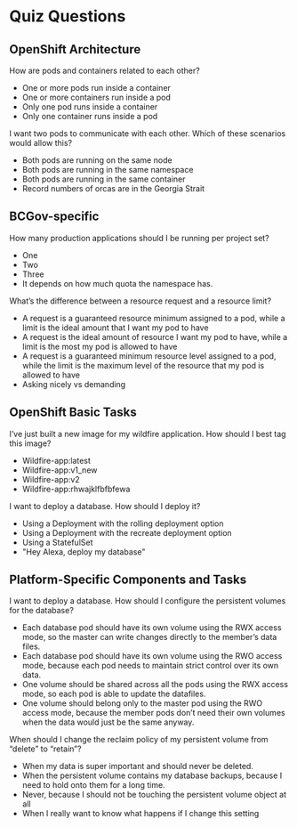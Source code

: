 # Quiz Questions 

## OpenShift Architecture

How are pods and containers related to each other?
-  One or more pods run inside a container
-  One or more containers run inside a pod
-  Only one pod runs inside a container
-  Only one container runs inside a pod

I want two pods to communicate with each other. Which of these scenarios would allow this?
- Both pods are running on the same node
- Both pods are running in the same namespace
- Both pods are running in the same container
- Record numbers of orcas are in the Georgia Strait

## BCGov-specific

How many production applications should I be running per project set?
-  One
-  Two
-  Three
-  It depends on how much quota the namespace has.

What’s the difference between a resource request and a resource limit?
-  A request is a guaranteed resource minimum assigned to a pod, while a limit is the ideal amount that I want my pod to have
-  A request is the ideal amount of resource I want my pod to have, while a limit is the most my pod is allowed to have
-  A request is a guaranteed minimum resource level assigned to a pod, while the limit is the maximum level of the resource that my pod is allowed to have
-  Asking nicely vs demanding

## OpenShift Basic Tasks

I’ve just built a new image for my wildfire application. How should I best tag this image?
-  Wildfire-app:latest
-  Wildfire-app:v1_new
-  Wildfire-app:v2
-  Wildfire-app:rhwajklfbfbfewa

I want to deploy a database. How should I deploy it?
-  Using a Deployment with the rolling deployment option
-  Using a Deployment with the recreate deployment option
-  Using a StatefulSet
-  "Hey Alexa, deploy my database"

## Platform-Specific Components and Tasks

I want to deploy a database. How should I configure the persistent volumes for the database?
-  Each database pod should have its own volume using the RWX access mode, so the master can write changes directly to the member’s data files.
-  Each database pod should have its own volume using the RWO access mode, because each pod needs to maintain strict control over its own data.
-  One volume should be shared across all the pods using the RWX access mode, so each pod is able to update the datafiles.
-  One volume should belong only to the master pod using the RWO access mode, because the member pods don’t need their own volumes when the data would just be the same anyway.

When should I change the reclaim policy of my persistent volume from “delete” to “retain”?
-  When my data is super important and should never be deleted.
-  When the persistent volume contains my database backups, because I need to hold onto them for a long time.
-  Never, because I should not be touching the persistent volume object at all
-  When I really want to know what happens if I change this setting
